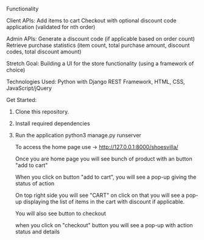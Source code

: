 
Functionality

Client APIs:
    Add items to cart
    Checkout with optional discount code application (validated for nth order)

Admin APIs:
    Generate a discount code (if applicable based on order count)
    Retrieve purchase statistics (item count, total purchase amount, discount codes, total discount amount)

Stretch Goal: Building a UI for the store functionality (using a framework of choice)

Technologies Used: Python with Django REST Framework, HTML, CSS, JavaScript/jQuery

Get Started:
1. Clone this repository.
2. Install required dependencies
3. Run the application
    python3 manage.py runserver

    To access the home page use -> http://127.0.0.1:8000/shoesvilla/

    Once you are home page you will see bunch of product with an button "add to cart"

    When you click on button "add to cart", you will see a pop-up giving the status of action


    On top right side you will see "CART"
    on click on that you will see a pop-up displaying the list of items in the cart with discount if applicable.

    You will also see button to checkout

    when you click on "checkout" button you will see a pop-up with action status and details

    

